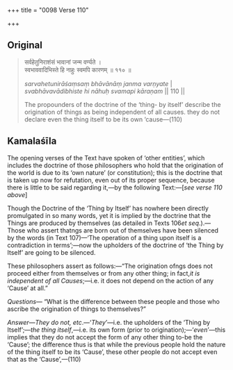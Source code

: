 +++
title = "0098 Verse 110"

+++
## Original 
>
> सर्वहेतुनिराशंसं भावानां जन्म वर्ण्यते ।  
> स्वभाववादिभिस्ते हि नाहुः स्वमपि कारणम् ॥ ११० ॥ 
>
> *sarvahetunirāśaṃsaṃ bhāvānāṃ janma varṇyate* \|  
> *svabhāvavādibhiste hi nāhuḥ svamapi kāraṇam* \|\| 110 \|\| 
>
> The propounders of the doctrine of the ‘thing- by itself’ describe the origination of things as being independent of all causes. they do not declare even the thing itself to be its own ‘cause—(110)



## Kamalaśīla

The opening verses of the Text have spoken of ‘other entities’, which includes the doctrine of those philosophers who hold that the origination of the world is due to its ‘own nature’ (or constitution); this is the doctrine that is taken up now for refutation, even out of its proper sequence, because there is little to be said regarding it,—by the following Text:—[*see verse 110 above*]

Though the Doctrine of the ‘Thing by Itself’ has nowhere been directly promulgated in so many words, yet it is implied by the doctrine that the Things are produced by themselves (as detailed in Texts 106*et seq*.).—Those who assert thatngs are born out of themselves have been silenced by the words (in Text 107)—‘The operation of a thing upon itself is a contradiction in terms’;—now the upholders of the doctrine of ‘the Thing by Itself’ are going to be silenced.

These philosophers assert as follows:—“The origination ofngs does not proceed either from themselves or from any other thing; in fact,*it is independent of all Causes*;—i.e. it does not depend on the action of any ‘Cause’ at all.”

*Questions*— “What is the difference between these people and those who ascribe the origination of things to themselves?”

*Answer*—*They do not, etc*.—‘*They*’—i.e. the upholders of the ‘Thing by Itself’;—*the thing itself*,—i.e. its own form (prior to origination);—‘*even*’—this implies that they do not accept the form of any other thing to-be the ‘Cause’; the difference thus is that while the previous people hold the nature of the thing itself to be its ‘Cause’, these other people do not accept even that as the ‘Cause’,—(110)


